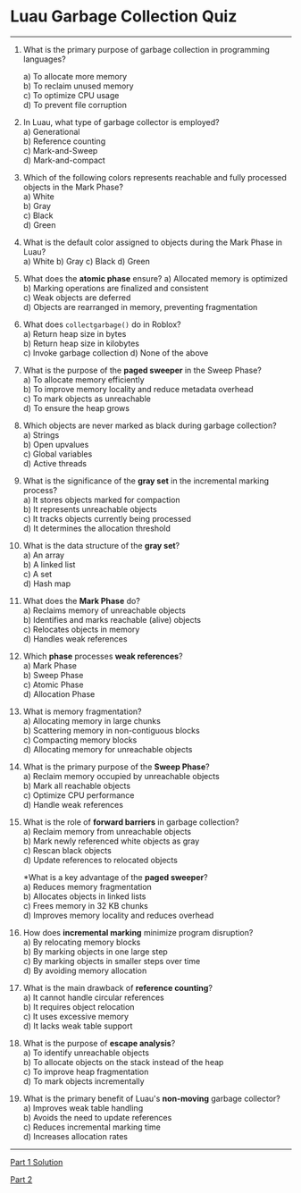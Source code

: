 # Luau Garbage Collection Quiz

--- 

1. What is the primary purpose of garbage collection in programming languages?  

    a) To allocate more memory  
    b) To reclaim unused memory  
    c) To optimize CPU usage  
    d) To prevent file corruption  

2. In Luau, what type of garbage collector is employed?  
    a) Generational  
    b) Reference counting  
    c) Mark-and-Sweep  
    d) Mark-and-compact  

3. Which of the following colors represents reachable and fully processed objects in the Mark Phase?  
    a) White  
    b) Gray  
    c) Black  
    d) Green  

4. What is the default color assigned to objects during the Mark Phase in Luau?  
    a) White
    b) Gray
    c) Black
    d) Green

5. What does the **atomic phase** ensure?
   a) Allocated memory is optimized  
   b) Marking operations are finalized and consistent  
   c) Weak objects are deferred  
   d) Objects are rearranged in memory, preventing fragmentation  

6. What does `collectgarbage()` do in Roblox?  
    a) Return heap size in bytes  
    b) Return heap size in kilobytes  
    c) Invoke garbage collection
    d) None of the above  

7. What is the purpose of the **paged sweeper** in the Sweep Phase?  
    a) To allocate memory efficiently  
    b) To improve memory locality and reduce metadata overhead  
    c) To mark objects as unreachable  
    d) To ensure the heap grows  

8. Which objects are never marked as black during garbage collection?  
    a) Strings  
    b) Open upvalues  
    c) Global variables  
    d) Active threads  

9. What is the significance of the **gray set** in the incremental marking process?  
    a) It stores objects marked for compaction  
    b) It represents unreachable objects  
    c) It tracks objects currently being processed  
    d) It determines the allocation threshold  

10. What is the data structure of the **gray set**?  
    a) An array  
    b) A linked list  
    c) A set  
    d) Hash map  

11. What does the **Mark Phase** do?  
   a) Reclaims memory of unreachable objects  
   b) Identifies and marks reachable (alive) objects  
   c) Relocates objects in memory  
   d) Handles weak references  

12. Which **phase** processes **weak references**?  
   a) Mark Phase  
   b) Sweep Phase  
   c) Atomic Phase  
   d) Allocation Phase  

13. What is memory fragmentation?  
   a) Allocating memory in large chunks  
   b) Scattering memory in non-contiguous blocks  
   c) Compacting memory blocks  
   d) Allocating memory for unreachable objects  

14. What is the primary purpose of the **Sweep Phase**?  
   a) Reclaim memory occupied by unreachable objects  
   b) Mark all reachable objects  
   c) Optimize CPU performance  
   d) Handle weak references  

15. What is the role of **forward barriers** in garbage collection?  
   a) Reclaim memory from unreachable objects  
   b) Mark newly referenced white objects as gray  
   c) Rescan black objects  
   d) Update references to relocated objects  

    *What is a key advantage of the **paged sweeper**?  
   a) Reduces memory fragmentation  
   b) Allocates objects in linked lists  
   c) Frees memory in 32 KB chunks  
   d) Improves memory locality and reduces overhead  

17. How does **incremental marking** minimize program disruption?  
   a) By relocating memory blocks  
   b) By marking objects in one large step  
   c) By marking objects in smaller steps over time  
   d) By avoiding memory allocation  

18. What is the main drawback of **reference counting**?  
   a) It cannot handle circular references  
   b) It requires object relocation  
   c) It uses excessive memory  
   d) It lacks weak table support  

19. What is the purpose of **escape analysis**?  
   a) To identify unreachable objects  
   b) To allocate objects on the stack instead of the heap  
   c) To improve heap fragmentation  
   d) To mark objects incrementally  

20. What is the primary benefit of Luau's **non-moving** garbage collector?  
    a) Improves weak table handling  
    b) Avoids the need to update references  
    c) Reduces incremental marking time  
    d) Increases allocation rates  

---

[Part 1 Solution](LuauGarbageCollectionQuizPart1Solution.md)

[Part 2](LuauGarbageCollectionQuizPart2.md)
